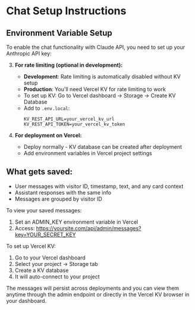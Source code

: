 # Chat Setup Instructions

## Environment Variable Setup

To enable the chat functionality with Claude API, you need to set up your Anthropic API key:

3. **For rate limiting (optional in development):**
   - **Development**: Rate limiting is automatically disabled without KV setup
   - **Production**: You'll need Vercel KV for rate limiting to work
   - To set up KV: Go to Vercel dashboard → Storage → Create KV Database
   - Add to `.env.local`:
     ```
     KV_REST_API_URL=your_vercel_kv_url
     KV_REST_API_TOKEN=your_vercel_kv_token
     ```

4. **For deployment on Vercel:**
   - Deploy normally - KV database can be created after deployment
   - Add environment variables in Vercel project settings

## What gets saved:
  - User messages with visitor ID, timestamp, text, and any
  card context
  - Assistant responses with the same info
  - Messages are grouped by visitor ID

  To view your saved messages:
  1. Set an ADMIN_KEY environment variable in Vercel
  2. Access:
  https://yoursite.com/api/admin/messages?key=YOUR_SECRET_KEY

  To set up Vercel KV:
  1. Go to your Vercel dashboard
  2. Select your project → Storage tab
  3. Create a KV database
  4. It will auto-connect to your project

  The messages will persist across deployments and you can view
   them anytime through the admin endpoint or directly in the
  Vercel KV browser in your dashboard.
